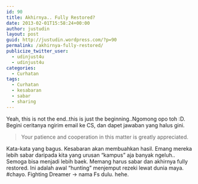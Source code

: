 ```yaml
---
id: 90
title: Akhirnya.. Fully Restored?
date: 2013-02-01T15:58:24+00:00
author: justudin
layout: post
guid: http://justudin.wordpress.com/?p=90
permalink: /akhirnya-fully-restored/
publicize_twitter_user:
  - udinjust4u
  - udinjust4u
categories:
  - Curhatan
tags:
  - Curhatan
  - kesabaran
  - sabar
  - sharing
---
```

Yeah, this is not the end..this is just the beginning..Ngomong opo toh :D. Begini ceritanya ngirim email ke CS, dan dapet jawaban yang halus gini. <!--more-->

> Your patience and cooperation in this matter is greatly appreciated.

Kata-kata yang bagus. Kesabaran akan membuahkan hasil. Emang mereka lebih sabar daripada kita yang urusan &#8220;kampus&#8221; aja banyak ngeluh.. Semoga bisa menjadi lebih baek. Memang harus sabar dan akhirnya fully restored. Ini adalah awal &#8220;hunting&#8221; menjemput rezeki lewat dunia maya. #chayo. Fighting Dreamer -> nama Fs dulu. hehe.
